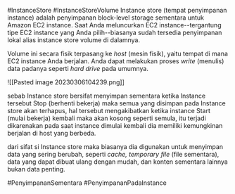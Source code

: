 #InstanceStore  #InstanceStoreVolume
Instance store (tempat penyimpanan instance) adalah penyimpanan block-level storage sementara untuk Amazon EC2 instance. Saat Anda meluncurkan EC2 instance--tergantung tipe EC2 instance yang Anda pilih--biasanya sudah tersedia penyimpanan lokal alias instance store volume di dalamnya.

Volume ini secara fisik terpasang ke _host_ (mesin fisik), yaitu tempat di mana EC2 instance Anda berjalan. Anda dapat melakukan proses _write_ (menulis) data padanya seperti _hard drive_ pada umumnya.


![[Pasted image 20230306104239.png]]

sebab Instance store bersifat menyimpan sementara ketika Instance tersebut Stop (berhenti bekerja) maka semua yang disimpan pada Instance store akan terhapus, hal tersebut mengakibatkan ketika instance Start (mulai bekerja) kembali maka akan kosong seperti semula, itu terjadi dikarenakan pada saat instance dimulai kembali dia memiliki kemungkinan berjalan di host yang berbeda.

dari sifat si Instance store maka biasanya dia digunakan untuk menyimpan data yang sering berubah, seperti _cache,_ _temporary file_ (file sementara), data yang dapat dibuat ulang dengan mudah, dan konten sementara lainnya bukan data penting.

#PenyimpananSementara #PenyimpananPadaInstance 

